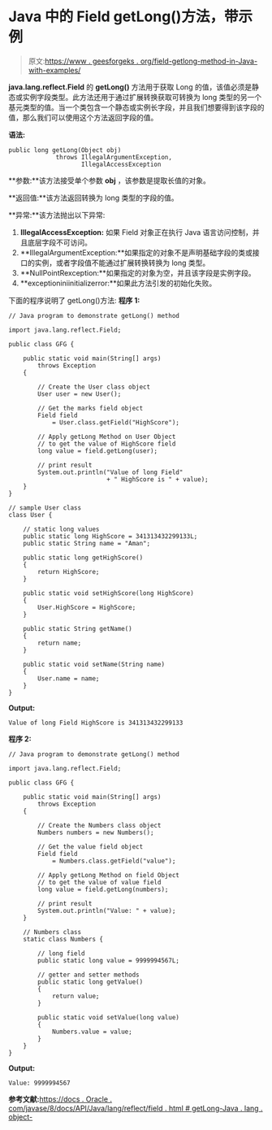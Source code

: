 # Java 中的 Field getLong()方法，带示例

> 原文:[https://www . geesforgeks . org/field-getlong-method-in-Java-with-examples/](https://www.geeksforgeeks.org/field-getlong-method-in-java-with-examples/)

**java.lang.reflect.Field** 的 **getLong()** 方法用于获取 Long 的值，该值必须是静态或实例字段类型。此方法还用于通过扩展转换获取可转换为 long 类型的另一个基元类型的值。当一个类包含一个静态或实例长字段，并且我们想要得到该字段的值，那么我们可以使用这个方法返回字段的值。

**语法:**

```
public long getLong(Object obj)
             throws IllegalArgumentException,
                    IllegalAccessException

```

**参数:**该方法接受单个参数 **obj** ，该参数是提取长值的对象。

**返回值:**该方法返回转换为 long 类型的字段的值。

**异常:**该方法抛出以下异常:

1.  **IllegalAccessException:** 如果 Field 对象正在执行 Java 语言访问控制，并且底层字段不可访问。
2.  **IllegalArgumentException:**如果指定的对象不是声明基础字段的类或接口的实例，或者字段值不能通过扩展转换转换为 long 类型。
3.  **NullPointRexception:**如果指定的对象为空，并且该字段是实例字段。
4.  **exceptioniniinitializerror:**如果此方法引发的初始化失败。

下面的程序说明了 getLong()方法:
**程序 1:**

```
// Java program to demonstrate getLong() method

import java.lang.reflect.Field;

public class GFG {

    public static void main(String[] args)
        throws Exception
    {

        // Create the User class object
        User user = new User();

        // Get the marks field object
        Field field
            = User.class.getField("HighScore");

        // Apply getLong Method on User Object
        // to get the value of HighScore field
        long value = field.getLong(user);

        // print result
        System.out.println("Value of long Field"
                           + " HighScore is " + value);
    }
}

// sample User class
class User {

    // static long values
    public static long HighScore = 341313432299133L;
    public static String name = "Aman";

    public static long getHighScore()
    {
        return HighScore;
    }

    public static void setHighScore(long HighScore)
    {
        User.HighScore = HighScore;
    }

    public static String getName()
    {
        return name;
    }

    public static void setName(String name)
    {
        User.name = name;
    }
}
```

**Output:**

```
Value of long Field HighScore is 341313432299133

```

**程序 2:**

```
// Java program to demonstrate getLong() method

import java.lang.reflect.Field;

public class GFG {

    public static void main(String[] args)
        throws Exception
    {

        // Create the Numbers class object
        Numbers numbers = new Numbers();

        // Get the value field object
        Field field
            = Numbers.class.getField("value");

        // Apply getLong Method on field Object
        // to get the value of value field
        long value = field.getLong(numbers);

        // print result
        System.out.println("Value: " + value);
    }

    // Numbers class
    static class Numbers {

        // long field
        public static long value = 9999994567L;

        // getter and setter methods
        public static long getValue()
        {
            return value;
        }

        public static void setValue(long value)
        {
            Numbers.value = value;
        }
    }
}
```

**Output:**

```
Value: 9999994567

```

**参考文献:**[https://docs . Oracle . com/javase/8/docs/API/Java/lang/reflect/field . html # getLong-Java . lang . object-](https://docs.oracle.com/javase/8/docs/api/java/lang/reflect/Field.html#getLong-java.lang.Object-)
